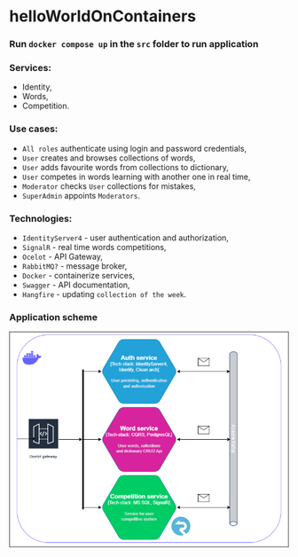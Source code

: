 # helloWorldOnContainers
### Run `docker compose up` in the `src` folder to run application 

### Services:
* Identity,
* Words,
* Competition.

### Use cases:
* `All roles` authenticate using login and password credentials,
* `User` creates and browses collections of words,
* `User` adds favourite words from collections to dictionary,
* `User` competes in words learning with another one in real time,
* `Moderator` checks `User` collections for mistakes,
* `SuperAdmin` appoints `Moderators`.

### Technologies:
* `IdentityServer4` - user authentication and authorization,
* `SignalR` - real time words competitions,
* `Ocelot` - API Gateway,
* `RabbitMQ?` - message broker,
* `Docker` - containerize services,
* `Swagger` - API documentation,
* `Hangfire` - updating `collection of the week`.

### Application scheme<br>
![alt text](helloWorldOnContainers.drawio.png)